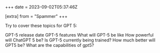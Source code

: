 +++
date = 2023-09-02T05:37:46Z

[extra]
from = "Spammer"
+++

Try to cover these topics for GPT 5:

GPT-5 release date
GPT-5 features
What will GPT-5 be like
How powerful will ChatGPT 5 be?
Is GPT-5 currently being trained?
How much better will GPT5 be?
What are the capabilities of gpt5?
